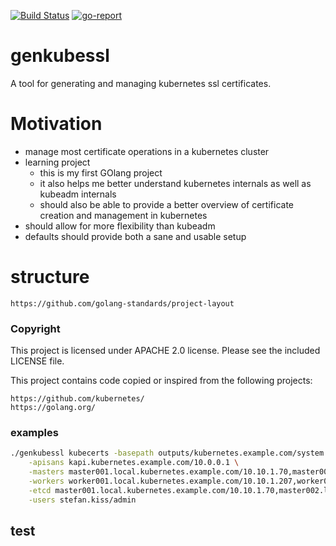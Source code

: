 [![Build Status](https://travis-ci.com/stefan-kiss/genkubessl.svg?branch=master)](https://travis-ci.com/stefan-kiss/genkubessl)
[![go-report](https://goreportcard.com/badge/github.com/stefan-kiss/genkubessl)](https://goreportcard.com/report/github.com/stefan-kiss/genkubessl) 
# genkubessl

A tool for generating and managing kubernetes ssl certificates.

# Motivation
* manage most certificate operations in a kubernetes cluster
* learning project
    * this is my first GOlang project
    * it also helps me better understand kubernetes internals as well as kubeadm internals
    * should also be able to provide a better overview of certificate creation and management in kubernetes
* should allow for more flexibility than kubeadm
* defaults should provide both a sane and usable setup

# structure

```text
https://github.com/golang-standards/project-layout
```


### Copyright

This project is licensed under APACHE 2.0 license.
Please see the included LICENSE file.

This project contains code copied or inspired from the following projects: 

```text
https://github.com/kubernetes/
https://golang.org/
```

### examples

```bash
./genkubessl kubecerts -basepath outputs/kubernetes.example.com/system \
    -apisans kapi.kubernetes.example.com/10.0.0.1 \
    -masters master001.local.kubernetes.example.com/10.10.1.70,master002.local.kubernetes.example.com/10.10.1.85 \
    -workers worker001.local.kubernetes.example.com/10.10.1.207,worker002.local.kubernetes.example.com/10.10.1.104,worker003.local.kubernetes.example.com/10.10.1.139 \
    -etcd master001.local.kubernetes.example.com/10.10.1.70,master002.local.kubernetes.example.com/10.10.1.85 \
    -users stefan.kiss/admin
```

## test
